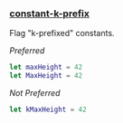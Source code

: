 ### [constant-k-prefix](https://github.com/sleekbyte/tailor/issues/11)
Flag "k-prefixed" constants.

*Preferred*
```swift
let maxHeight = 42
let MaxHeight = 42
```

*Not Preferred*
```swift
let kMaxHeight = 42
```
